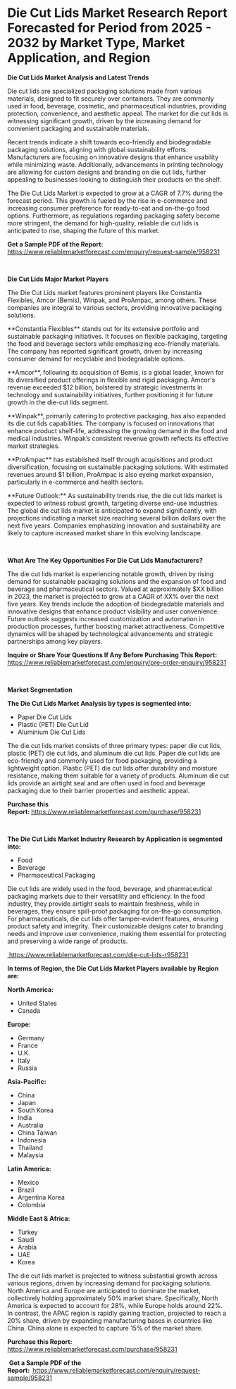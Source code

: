 <p><h1>Die Cut Lids Market Research Report Forecasted for Period from 2025 -  2032 by Market Type, Market Application, and Region</h1></p><p><strong>Die Cut Lids Market Analysis and Latest Trends</strong></p>
<p><p>Die cut lids are specialized packaging solutions made from various materials, designed to fit securely over containers. They are commonly used in food, beverage, cosmetic, and pharmaceutical industries, providing protection, convenience, and aesthetic appeal. The market for die cut lids is witnessing significant growth, driven by the increasing demand for convenient packaging and sustainable materials.</p><p>Recent trends indicate a shift towards eco-friendly and biodegradable packaging solutions, aligning with global sustainability efforts. Manufacturers are focusing on innovative designs that enhance usability while minimizing waste. Additionally, advancements in printing technology are allowing for custom designs and branding on die cut lids, further appealing to businesses looking to distinguish their products on the shelf.</p><p>The Die Cut Lids Market is expected to grow at a CAGR of 7.7% during the forecast period. This growth is fueled by the rise in e-commerce and increasing consumer preference for ready-to-eat and on-the-go food options. Furthermore, as regulations regarding packaging safety become more stringent, the demand for high-quality, reliable die cut lids is anticipated to rise, shaping the future of this market.</p></p>
<p><strong>Get a Sample PDF of the Report:&nbsp;</strong> <a href="https://www.reliablemarketforecast.com/enquiry/request-sample/958231?utm_campaign=2947&utm_medium=2&utm_source=Github&utm_content=ia&utm_term=19042025&utm_id=die-cut-lids">https://www.reliablemarketforecast.com/enquiry/request-sample/958231</a></p>
<p>&nbsp;</p>
<p><strong>Die Cut Lids Major Market Players</strong></p>
<p><p>The Die Cut Lids market features prominent players like Constantia Flexibles, Amcor (Bemis), Winpak, and ProAmpac, among others. These companies are integral to various sectors, providing innovative packaging solutions.</p><p>**Constantia Flexibles** stands out for its extensive portfolio and sustainable packaging initiatives. It focuses on flexible packaging, targeting the food and beverage sectors while emphasizing eco-friendly materials. The company has reported significant growth, driven by increasing consumer demand for recyclable and biodegradable options.</p><p>**Amcor**, following its acquisition of Bemis, is a global leader, known for its diversified product offerings in flexible and rigid packaging. Amcor's revenue exceeded $12 billion, bolstered by strategic investments in technology and sustainability initiatives, further positioning it for future growth in the die-cut lids segment.</p><p>**Winpak**, primarily catering to protective packaging, has also expanded its die cut lids capabilities. The company is focused on innovations that enhance product shelf-life, addressing the growing demand in the food and medical industries. Winpak’s consistent revenue growth reflects its effective market strategies.</p><p>**ProAmpac** has established itself through acquisitions and product diversification, focusing on sustainable packaging solutions. With estimated revenues around $1 billion, ProAmpac is also eyeing market expansion, particularly in e-commerce and health sectors.</p><p>**Future Outlook:** As sustainability trends rise, the die cut lids market is expected to witness robust growth, targeting diverse end-use industries. The global die cut lids market is anticipated to expand significantly, with projections indicating a market size reaching several billion dollars over the next five years. Companies emphasizing innovation and sustainability are likely to capture increased market share in this evolving landscape.</p></p>
<p>&nbsp;</p>
<p><strong>What Are The Key Opportunities For Die Cut Lids Manufacturers?</strong></p>
<p><p>The die cut lids market is experiencing notable growth, driven by rising demand for sustainable packaging solutions and the expansion of food and beverage and pharmaceutical sectors. Valued at approximately $XX billion in 2023, the market is projected to grow at a CAGR of XX% over the next five years. Key trends include the adoption of biodegradable materials and innovative designs that enhance product visibility and user convenience. Future outlook suggests increased customization and automation in production processes, further boosting market attractiveness. Competitive dynamics will be shaped by technological advancements and strategic partnerships among key players.</p></p>
<p><strong>Inquire or Share Your Questions If Any Before Purchasing This Report:</strong> <a href="https://www.reliablemarketforecast.com/enquiry/pre-order-enquiry/958231?utm_campaign=2947&utm_medium=2&utm_source=Github&utm_content=ia&utm_term=19042025&utm_id=die-cut-lids">https://www.reliablemarketforecast.com/enquiry/pre-order-enquiry/958231</a></p>
<p>&nbsp;</p>
<p><strong>Market Segmentation</strong></p>
<p><strong>The Die Cut Lids Market Analysis by types is segmented into:</strong></p>
<p><ul><li>Paper Die Cut Lids</li><li>Plastic (PET) Die Cut Lid</li><li>Aluminium Die Cut Lids</li></ul></p>
<p><p>The die cut lids market consists of three primary types: paper die cut lids, plastic (PET) die cut lids, and aluminum die cut lids. Paper die cut lids are eco-friendly and commonly used for food packaging, providing a lightweight option. Plastic (PET) die cut lids offer durability and moisture resistance, making them suitable for a variety of products. Aluminum die cut lids provide an airtight seal and are often used in food and beverage packaging due to their barrier properties and aesthetic appeal.</p></p>
<p><strong>Purchase this Report:&nbsp;</strong><a href="https://www.reliablemarketforecast.com/purchase/958231?utm_campaign=2947&utm_medium=2&utm_source=Github&utm_content=ia&utm_term=19042025&utm_id=die-cut-lids">https://www.reliablemarketforecast.com/purchase/958231</a></p>
<p>&nbsp;</p>
<p><strong>The Die Cut Lids Market Industry Research by Application is segmented into:</strong></p>
<p><ul><li>Food</li><li>Beverage</li><li>Pharmaceutical Packaging</li></ul></p>
<p><p>Die cut lids are widely used in the food, beverage, and pharmaceutical packaging markets due to their versatility and efficiency. In the food industry, they provide airtight seals to maintain freshness, while in beverages, they ensure spill-proof packaging for on-the-go consumption. For pharmaceuticals, die cut lids offer tamper-evident features, ensuring product safety and integrity. Their customizable designs cater to branding needs and improve user convenience, making them essential for protecting and preserving a wide range of products.</p></p>
<p><a href="https://www.reliablemarketforecast.com/die-cut-lids-r958231?utm_campaign=2947&utm_medium=2&utm_source=Github&utm_content=ia&utm_term=19042025&utm_id=die-cut-lids">&nbsp;https://www.reliablemarketforecast.com/die-cut-lids-r958231</a></p>
<p><strong>In terms of Region, the Die Cut Lids Market Players available by Region are:</strong></p>
<p>
    <p> <strong> North America: </strong>
        <ul>
            <li>United States</li>
            <li>Canada</li>
        </ul>
        </p> 
    <p> <strong> Europe: </strong>
        <ul>
            <li>Germany</li>
            <li>France</li>
            <li>U.K.</li>
            <li>Italy</li>
            <li>Russia</li>
        </ul>
        </p> 
    <p> <strong> Asia-Pacific: </strong>
        <ul>
            <li>China</li>
            <li>Japan</li>
            <li>South Korea</li>
            <li>India</li>
            <li>Australia</li>
            <li>China Taiwan</li>
            <li>Indonesia</li>
            <li>Thailand</li>
            <li>Malaysia</li>
        </ul>
        </p> 
    <p> <strong> Latin America: </strong>
        <ul>
            <li>Mexico</li>
            <li>Brazil</li>
            <li>Argentina Korea</li>
            <li>Colombia</li>
        </ul>
        </p> 
    <p> <strong> Middle East & Africa: </strong>
        <ul>
            <li>Turkey</li>
            <li>Saudi</li>
            <li>Arabia</li>
            <li>UAE</li>
            <li>Korea</li>
        </ul>
    </p>
    </p>
<p><p>The die cut lids market is projected to witness substantial growth across various regions, driven by increasing demand for packaging solutions. North America and Europe are anticipated to dominate the market, collectively holding approximately 50% market share. Specifically, North America is expected to account for 28%, while Europe holds around 22%. In contrast, the APAC region is rapidly gaining traction, projected to reach a 20% share, driven by expanding manufacturing bases in countries like China. China alone is expected to capture 15% of the market share.</p></p>
<p><strong>Purchase this Report: </strong><a href="https://www.reliablemarketforecast.com/purchase/958231?utm_campaign=2947&utm_medium=2&utm_source=Github&utm_content=ia&utm_term=19042025&utm_id=die-cut-lids">https://www.reliablemarketforecast.com/purchase/958231</a></p>
<p>&nbsp;<strong>Get a Sample PDF of the Report:&nbsp;&nbsp;</strong><a href="https://www.reliablemarketforecast.com/enquiry/request-sample/958231?utm_campaign=2947&utm_medium=2&utm_source=Github&utm_content=ia&utm_term=19042025&utm_id=die-cut-lids">https://www.reliablemarketforecast.com/enquiry/request-sample/958231</a></p>
<p><strong></strong></p>
<p><p></p><p></p><p></p></p>